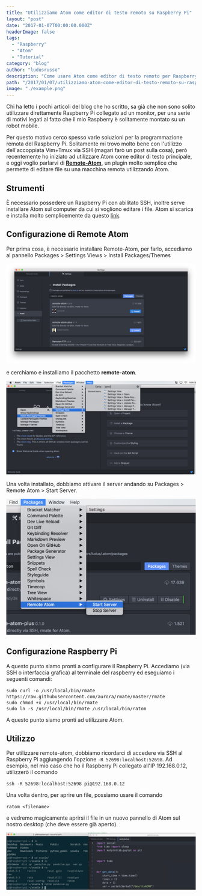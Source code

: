 ```yaml
---
title: "Utilizziamo Atom come editor di testo remoto su Raspberry Pi"
layout: "post"
date: "2017-01-07T00:00:00.000Z"
headerImage: false
tags:
  - "Raspberry"
  - "Atom"
  - "Tutorial"
category: "blog"
author: "ludusrusso"
description: "Come usare Atom come editor di testo remoto per Raspberry Pi"
path: "/2017/01/07/utilizziamo-atom-come-editor-di-testo-remoto-su-raspberry-pi/"
image: "./example.png"
---
```


Chi ha letto i pochi articoli del blog che ho scritto, sa già che non sono solito utilizzare direttamente Raspberry Pi collegato ad un monitor, per una serie di motivi legati al fatto che il mio Raspberry è solitamente montato su un robot mobile.

Per questo motivo cerco spesso varie soluzioni per la programmazione remota del Raspberry Pi. Solitamente mi trovo molto bene con l'utilizzo dell'accoppiata Vim+Tmux via SSH (magari farò un post sulla cosa), però recentemente ho iniziato ad utilizzare Atom come editor di testo principale, e oggi voglio parlarvi di [**Remote-Atom**](https://atom.io/packages/remote-atom), un plugin molto semplice che permette di editare file su una macchina remota utilizzando Atom.

## Strumenti

È necessario possedere un Raspberry Pi con abilitato SSH, inoltre serve installare Atom sul computer da cui si vogliono editare i file. Atom si scarica e installa molto semplicemente da questo [link](https://atom.io).

## Configurazione di Remote Atom

Per prima cosa, è necessario installare Remote-Atom, per farlo, accediamo al pannello Packages > Settings Views > Install Packages/Themes

![](./install.png)

e cerchiamo e installiamo il pacchetto **remote-atom**.

![](./open-install.png)

Una volta installato, dobbiamo attivare il server andando su Packages > Remote Atom > Start Server.

![](./start-server.png)

## Configurazione Raspberry Pi

A questo punto siamo pronti a configurare il Raspberry Pi. Accediamo (via SSH o interfaccia grafica) al terminale del raspberry ed eseguiamo i seguenti comandi:

```
sudo curl -o /usr/local/bin/rmate https://raw.githubusercontent.com/aurora/rmate/master/rmate
sudo chmod +x /usr/local/bin/rmate
sudo ln -s /usr/local/bin/rmate /usr/local/bin/ratom
```

A questo punto siamo pronti ad utilizzare Atom.

## Utilizzo

Per utilizzare remote-atom, dobbiamo ricordarci di accedere via SSH al Raspberry Pi aggiungendo l'opzione `-R 52698:localhost:52698`. Ad esempio, nel mio caso che ho il Raspberry Pi collegato all'IP 192.168.0.12, utilizzerò il comando

```
ssh -R 52698:localhost:52698 pi@192.168.0.12
```

Una volta dentro, per aprire un file, possiamo usare il comando

```
ratom <filename>
```

e vedremo magicamente aprirsi il file in un nuovo pannello di Atom sul nostro desktop (che deve essere già aperto).

![](./example.png)
